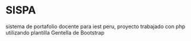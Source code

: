 # SISPA
 sistema de portafolio docente para iest peru, proyecto trabajado con php utilizando plantilla Gentella de Bootstrap
